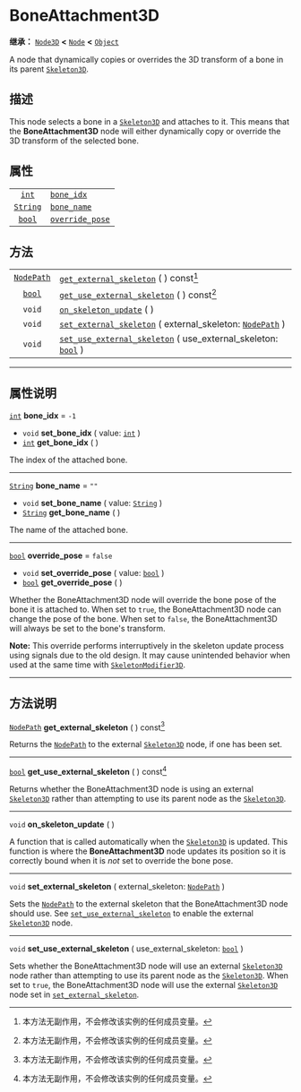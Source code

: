 <!-- ⚠ 请勿编辑本文件 ⚠ -->
<!-- 本文档使用脚本从 WeDot 引擎源码仓库生成。 -->
<!-- 生成脚本：https://github.com/WeDot-Engine/WeDot/tree/4.3/doc/tools/make_md.py； -->
<!-- 原文件：https://github.com/WeDot-Engine/WeDot/tree/4.3/doc/classes/BoneAttachment3D.xml。 -->

<div id="_class_boneattachment3d"></div>

# BoneAttachment3D

**继承：** [`Node3D`](class_node3d.md) **<** [`Node`](class_node.md) **<** [`Object`](class_object.md)

А node that dynamically copies or overrides the 3D transform of a bone in its parent [`Skeleton3D`](class_skeleton3d.md).

## 描述

This node selects a bone in a [`Skeleton3D`](class_skeleton3d.md) and attaches to it. This means that the **BoneAttachment3D** node will either dynamically copy or override the 3D transform of the selected bone.

## 属性

|||
|:-:|:--|
| [`int`](class_int.md)       | [`bone_idx`](#class_boneattachment3d_property_bone_idx)           | ``-1``    |
| [`String`](class_string.md) | [`bone_name`](#class_boneattachment3d_property_bone_name)         | ``""``    |
| [`bool`](class_bool.md)     | [`override_pose`](#class_boneattachment3d_property_override_pose) | ``false`` |

## 方法

|||
|:-:|:--|
| [`NodePath`](class_nodepath.md) | [`get_external_skeleton`](class_boneattachment3dmd#class_boneattachment3d_method_get_external_skeleton) ( ) const[^const]                                          |
| [`bool`](class_bool.md)         | [`get_use_external_skeleton`](class_boneattachment3dmd#class_boneattachment3d_method_get_use_external_skeleton) ( ) const[^const]                                  |
| `void`                          | [`on_skeleton_update`](class_boneattachment3dmd#class_boneattachment3d_method_on_skeleton_update) ( )                                                              |
| `void`                          | [`set_external_skeleton`](class_boneattachment3dmd#class_boneattachment3d_method_set_external_skeleton) ( external_skeleton: [`NodePath`](class_nodepath.md) )     |
| `void`                          | [`set_use_external_skeleton`](class_boneattachment3dmd#class_boneattachment3d_method_set_use_external_skeleton) ( use_external_skeleton: [`bool`](class_bool.md) ) |

<!-- rst-class:: classref-section-separator -->

---

## 属性说明

<div id="_class_boneattachment3d_property_bone_idx"></div>

[`int`](class_int.md) **bone_idx** = ``-1`` <div id="class_boneattachment3d_property_bone_idx"></div>

- `void` **set_bone_idx** ( value: [`int`](class_int.md) )
- [`int`](class_int.md) **get_bone_idx** ( )

The index of the attached bone.

<!-- rst-class:: classref-item-separator -->

---

<div id="_class_boneattachment3d_property_bone_name"></div>

[`String`](class_string.md) **bone_name** = ``""`` <div id="class_boneattachment3d_property_bone_name"></div>

- `void` **set_bone_name** ( value: [`String`](class_string.md) )
- [`String`](class_string.md) **get_bone_name** ( )

The name of the attached bone.

<!-- rst-class:: classref-item-separator -->

---

<div id="_class_boneattachment3d_property_override_pose"></div>

[`bool`](class_bool.md) **override_pose** = ``false`` <div id="class_boneattachment3d_property_override_pose"></div>

- `void` **set_override_pose** ( value: [`bool`](class_bool.md) )
- [`bool`](class_bool.md) **get_override_pose** ( )

Whether the BoneAttachment3D node will override the bone pose of the bone it is attached to. When set to `true`, the BoneAttachment3D node can change the pose of the bone. When set to `false`, the BoneAttachment3D will always be set to the bone's transform.

 **Note:** This override performs interruptively in the skeleton update process using signals due to the old design. It may cause unintended behavior when used at the same time with [`SkeletonModifier3D`](class_skeletonmodifier3d.md).

<!-- rst-class:: classref-section-separator -->

---

## 方法说明

<div id="_class_boneattachment3d_method_get_external_skeleton"></div>

[`NodePath`](class_nodepath.md) **get_external_skeleton** ( ) const[^const]<div id="class_boneattachment3d_method_get_external_skeleton"></div>

Returns the [`NodePath`](class_nodepath.md) to the external [`Skeleton3D`](class_skeleton3d.md) node, if one has been set.

<!-- rst-class:: classref-item-separator -->

---

<div id="_class_boneattachment3d_method_get_use_external_skeleton"></div>

[`bool`](class_bool.md) **get_use_external_skeleton** ( ) const[^const]<div id="class_boneattachment3d_method_get_use_external_skeleton"></div>

Returns whether the BoneAttachment3D node is using an external [`Skeleton3D`](class_skeleton3d.md) rather than attempting to use its parent node as the [`Skeleton3D`](class_skeleton3d.md).

<!-- rst-class:: classref-item-separator -->

---

<div id="_class_boneattachment3d_method_on_skeleton_update"></div>

`void` **on_skeleton_update** ( )<div id="class_boneattachment3d_method_on_skeleton_update"></div>

A function that is called automatically when the [`Skeleton3D`](class_skeleton3d.md) is updated. This function is where the **BoneAttachment3D** node updates its position so it is correctly bound when it is *not* set to override the bone pose.

<!-- rst-class:: classref-item-separator -->

---

<div id="_class_boneattachment3d_method_set_external_skeleton"></div>

`void` **set_external_skeleton** ( external_skeleton: [`NodePath`](class_nodepath.md) )<div id="class_boneattachment3d_method_set_external_skeleton"></div>

Sets the [`NodePath`](class_nodepath.md) to the external skeleton that the BoneAttachment3D node should use. See [`set_use_external_skeleton`](#class_boneattachment3d_method_set_use_external_skeleton) to enable the external [`Skeleton3D`](class_skeleton3d.md) node.

<!-- rst-class:: classref-item-separator -->

---

<div id="_class_boneattachment3d_method_set_use_external_skeleton"></div>

`void` **set_use_external_skeleton** ( use_external_skeleton: [`bool`](class_bool.md) )<div id="class_boneattachment3d_method_set_use_external_skeleton"></div>

Sets whether the BoneAttachment3D node will use an external [`Skeleton3D`](class_skeleton3d.md) node rather than attempting to use its parent node as the [`Skeleton3D`](class_skeleton3d.md). When set to `true`, the BoneAttachment3D node will use the external [`Skeleton3D`](class_skeleton3d.md) node set in [`set_external_skeleton`](#class_boneattachment3d_method_set_external_skeleton).

[^virtual]: 本方法通常需要用户覆盖才能生效。
[^const]: 本方法无副作用，不会修改该实例的任何成员变量。
[^vararg]: 本方法除了能接受在此处描述的参数外，还能够继续接受任意数量的参数。
[^constructor]: 本方法用于构造某个类型。
[^static]: 调用本方法无需实例，可直接使用类名进行调用。
[^operator]: 本方法描述的是使用本类型作为左操作数的有效运算符。
[^bitfield]: 这个值是由下列位标志构成位掩码的整数。
[^void]: 无返回值。
